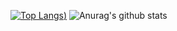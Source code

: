 [![Top Langs](https://github-readme-stats.vercel.app/api/top-langs/?username=ignaciox&show_icons=true&theme=dracula))](https://github.com/anuraghazra/github-readme-stats)
![Anurag's github stats](https://github-readme-stats.vercel.app/api?username=ignaciox&show_icons=true&theme=dracula)
